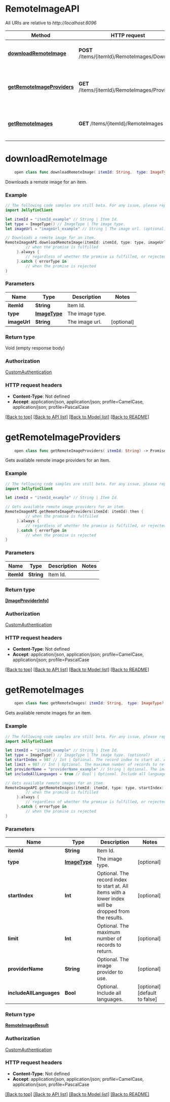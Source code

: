 # RemoteImageAPI

All URIs are relative to *http://localhost:8096*

Method | HTTP request | Description
------------- | ------------- | -------------
[**downloadRemoteImage**](RemoteImageAPI.md#downloadremoteimage) | **POST** /Items/{itemId}/RemoteImages/Download | Downloads a remote image for an item.
[**getRemoteImageProviders**](RemoteImageAPI.md#getremoteimageproviders) | **GET** /Items/{itemId}/RemoteImages/Providers | Gets available remote image providers for an item.
[**getRemoteImages**](RemoteImageAPI.md#getremoteimages) | **GET** /Items/{itemId}/RemoteImages | Gets available remote images for an item.


# **downloadRemoteImage**
```swift
    open class func downloadRemoteImage( itemId: String,  type: ImageType,  imageUrl: String? = nil) -> Promise<Void>
```

Downloads a remote image for an item.

### Example
```swift
// The following code samples are still beta. For any issue, please report via http://github.com/OpenAPITools/openapi-generator/issues/new
import JellyfinClient

let itemId = "itemId_example" // String | Item Id.
let type = ImageType() // ImageType | The image type.
let imageUrl = "imageUrl_example" // String | The image url. (optional)

// Downloads a remote image for an item.
RemoteImageAPI.downloadRemoteImage(itemId: itemId, type: type, imageUrl: imageUrl).then {
         // when the promise is fulfilled
     }.always {
         // regardless of whether the promise is fulfilled, or rejected
     }.catch { errorType in
         // when the promise is rejected
}
```

### Parameters

Name | Type | Description  | Notes
------------- | ------------- | ------------- | -------------
 **itemId** | **String** | Item Id. | 
 **type** | [**ImageType**](.md) | The image type. | 
 **imageUrl** | **String** | The image url. | [optional] 

### Return type

Void (empty response body)

### Authorization

[CustomAuthentication](../README.md#CustomAuthentication)

### HTTP request headers

 - **Content-Type**: Not defined
 - **Accept**: application/json, application/json; profile=CamelCase, application/json; profile=PascalCase

[[Back to top]](#) [[Back to API list]](../README.md#documentation-for-api-endpoints) [[Back to Model list]](../README.md#documentation-for-models) [[Back to README]](../README.md)

# **getRemoteImageProviders**
```swift
    open class func getRemoteImageProviders( itemId: String) -> Promise<[ImageProviderInfo]>
```

Gets available remote image providers for an item.

### Example
```swift
// The following code samples are still beta. For any issue, please report via http://github.com/OpenAPITools/openapi-generator/issues/new
import JellyfinClient

let itemId = "itemId_example" // String | Item Id.

// Gets available remote image providers for an item.
RemoteImageAPI.getRemoteImageProviders(itemId: itemId).then {
         // when the promise is fulfilled
     }.always {
         // regardless of whether the promise is fulfilled, or rejected
     }.catch { errorType in
         // when the promise is rejected
}
```

### Parameters

Name | Type | Description  | Notes
------------- | ------------- | ------------- | -------------
 **itemId** | **String** | Item Id. | 

### Return type

[**[ImageProviderInfo]**](ImageProviderInfo.md)

### Authorization

[CustomAuthentication](../README.md#CustomAuthentication)

### HTTP request headers

 - **Content-Type**: Not defined
 - **Accept**: application/json, application/json; profile=CamelCase, application/json; profile=PascalCase

[[Back to top]](#) [[Back to API list]](../README.md#documentation-for-api-endpoints) [[Back to Model list]](../README.md#documentation-for-models) [[Back to README]](../README.md)

# **getRemoteImages**
```swift
    open class func getRemoteImages( itemId: String,  type: ImageType? = nil,  startIndex: Int? = nil,  limit: Int? = nil,  providerName: String? = nil,  includeAllLanguages: Bool? = nil) -> Promise<RemoteImageResult>
```

Gets available remote images for an item.

### Example
```swift
// The following code samples are still beta. For any issue, please report via http://github.com/OpenAPITools/openapi-generator/issues/new
import JellyfinClient

let itemId = "itemId_example" // String | Item Id.
let type = ImageType() // ImageType | The image type. (optional)
let startIndex = 987 // Int | Optional. The record index to start at. All items with a lower index will be dropped from the results. (optional)
let limit = 987 // Int | Optional. The maximum number of records to return. (optional)
let providerName = "providerName_example" // String | Optional. The image provider to use. (optional)
let includeAllLanguages = true // Bool | Optional. Include all languages. (optional) (default to false)

// Gets available remote images for an item.
RemoteImageAPI.getRemoteImages(itemId: itemId, type: type, startIndex: startIndex, limit: limit, providerName: providerName, includeAllLanguages: includeAllLanguages).then {
         // when the promise is fulfilled
     }.always {
         // regardless of whether the promise is fulfilled, or rejected
     }.catch { errorType in
         // when the promise is rejected
}
```

### Parameters

Name | Type | Description  | Notes
------------- | ------------- | ------------- | -------------
 **itemId** | **String** | Item Id. | 
 **type** | [**ImageType**](.md) | The image type. | [optional] 
 **startIndex** | **Int** | Optional. The record index to start at. All items with a lower index will be dropped from the results. | [optional] 
 **limit** | **Int** | Optional. The maximum number of records to return. | [optional] 
 **providerName** | **String** | Optional. The image provider to use. | [optional] 
 **includeAllLanguages** | **Bool** | Optional. Include all languages. | [optional] [default to false]

### Return type

[**RemoteImageResult**](RemoteImageResult.md)

### Authorization

[CustomAuthentication](../README.md#CustomAuthentication)

### HTTP request headers

 - **Content-Type**: Not defined
 - **Accept**: application/json, application/json; profile=CamelCase, application/json; profile=PascalCase

[[Back to top]](#) [[Back to API list]](../README.md#documentation-for-api-endpoints) [[Back to Model list]](../README.md#documentation-for-models) [[Back to README]](../README.md)

